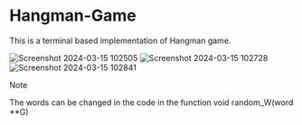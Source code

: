 # Hangman-Game

This is a terminal based implementation of Hangman game.

![Screenshot 2024-03-15 102505](https://github.com/kabir325/Hangman-Game/assets/119738554/acb5199a-651a-48e4-be30-af097412205f)
![Screenshot 2024-03-15 102728](https://github.com/kabir325/Hangman-Game/assets/119738554/e602a2ab-da6f-4889-ba8f-b713aa95e224)
![Screenshot 2024-03-15 102841](https://github.com/kabir325/Hangman-Game/assets/119738554/7c67eebf-8afd-47f3-b978-01ca4f4c26c7)

> [!NOTE]
> The words can be changed in the code in the function void random_W(word **G)


